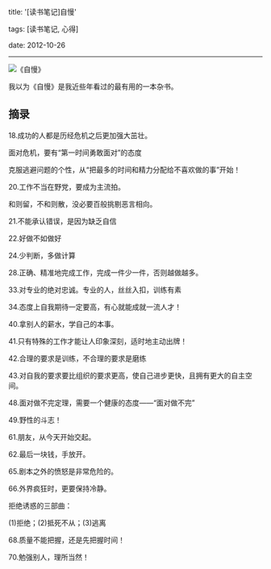 title: '[读书笔记]自慢'

tags: [读书笔记, 心得]

date: 2012-10-26

---

![《自慢》](http://img1.douban.com/mpic/s3318521.jpg)

我以为《自慢》是我近些年看过的最有用的一本杂书。

## 摘录

18.成功的人都是历经危机之后更加强大茁壮。

面对危机，要有“第一时间勇敢面对”的态度

克服逃避问题的个性，从“把最多的时间和精力分配给不喜欢做的事”开始！



20.工作不当在野党，要成为主流拍。

和则留，不和则散，没必要百般挑剔恶言相向。



21.不能承认错误，是因为缺乏自信



<!--more-->



22.好做不如做好



24.少判断，多做计算



28.正确、精准地完成工作，完成一件少一件，否则越做越多。



33.对专业的绝对忠诚。专业的人，丝丝入扣，训练有素



34.态度上自我期待一定要高，有心就能成就一流人才！



40.拿别人的薪水，学自己的本事。



41.只有特殊的工作才能让人印象深刻，适时地主动出牌！



42.合理的要求是训练，不合理的要求是磨练



43.对自我的要求要比组织的要求更高，使自己进步更快，且拥有更大的自主空间。



48.面对做不完定理，需要一个健康的态度——“面对做不完”



49.野性的斗志！



61.朋友，从今天开始交起。



62.最后一块钱，手放开。



65.剧本之外的愤怒是非常危险的。



66.外界疯狂时，更要保持冷静。

拒绝诱惑的三部曲：

(1)拒绝；(2)抵死不从；(3)逃离



68.质量不能把握，还是先把握时间！



70.勉强别人，理所当然！
